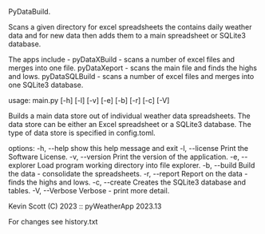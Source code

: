  PyDataBuild.

  Scans a given directory for excel spreadsheets the contains daily weather data and for
  new data then adds them to a main spreadsheet or SQLite3 database.
    
  The apps include -
                    pyDataXBuild   - scans a number of excel files and merges into one file.
                    pyDataXeport   - scans the main file and finds the highs and lows.
                    pyDataSQLBuild - scans a number of excel files and merges into one SQLite3 database.


usage: main.py [-h] [-l] [-v] [-e] [-b] [-r] [-c] [-V]

Builds a main data store out of individual weather data spreadsheets.
The data store can be either an Excel spreadsheet or a SQLite3 database.
The type of data store is specified in config.toml.

options:
  -h, --help      show this help message and exit
  -l, --license   Print the Software License.
  -v, --version   Print the version of the application.
  -e, --explorer  Load program working directory into file explorer.
  -b, --build     Build the data - consolidate the spreadsheets.
  -r, --report    Report on the data - finds the highs and lows.
  -c, --create    Creates the SQLite3 database and tables.
  -V, --Verbose   Verbose - print more detail.

 Kevin Scott (C) 2023 :: pyWeatherApp 2023.13


For changes see history.txt
